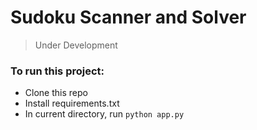 # Sudoku Scanner and Solver

> Under Development


### To run this project:
+ Clone this repo
+ Install requirements.txt
+ In current directory, run `python app.py`

